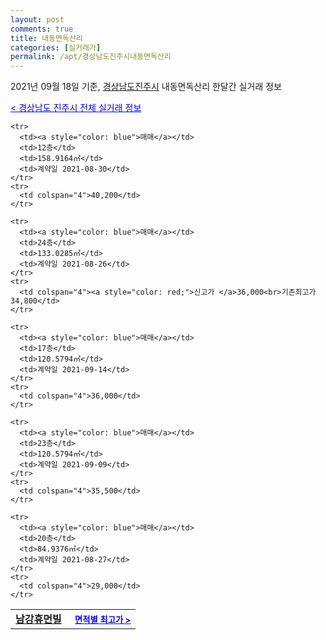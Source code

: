 ```yaml
---
layout: post
comments: true
title: 내동면독산리
categories: [실거래가]
permalink: /apt/경상남도진주시내동면독산리
---
```


2021년 09월 18일 기준, <a href="/apt/경상남도진주시">경상남도진주시</a> 내동면독산리 한달간 실거래 정보

<a style="color: blue;" href="/apt/경상남도진주시">< 경상남도 진주시 전체 실거래 정보</a>
<!---- start ---->
<table>
  <tr>
    <td colspan="4" style="font-weight: bold;"><a href="/apt/경상남도진주시내동면독산리남강휴먼빌">남강휴먼빌</a> &nbsp;&nbsp;&nbsp; <a style="color: blue; font-size: smaller;" href="/apt/경상남도진주시내동면독산리남강휴먼빌">면적별 최고가 ></a></td>
  </tr>
    
    <tr>
      <td><a style="color: blue">매매</a></td>
      <td>12층</td>
      <td>158.9164㎡</td>
      <td>계약일 2021-08-30</td>
    </tr>
    <tr>
      <td colspan="4">40,200</td>
    </tr>
      
    <tr>
      <td><a style="color: blue">매매</a></td>
      <td>24층</td>
      <td>133.0285㎡</td>
      <td>계약일 2021-08-26</td>
    </tr>
    <tr>
      <td colspan="4"><a style="color: red;">신고가 </a>36,000<br>기존최고가 34,800</td>
    </tr>
      
    <tr>
      <td><a style="color: blue">매매</a></td>
      <td>17층</td>
      <td>120.5794㎡</td>
      <td>계약일 2021-09-14</td>
    </tr>
    <tr>
      <td colspan="4">36,000</td>
    </tr>
      
    <tr>
      <td><a style="color: blue">매매</a></td>
      <td>23층</td>
      <td>120.5794㎡</td>
      <td>계약일 2021-09-09</td>
    </tr>
    <tr>
      <td colspan="4">35,500</td>
    </tr>
      
    <tr>
      <td><a style="color: blue">매매</a></td>
      <td>20층</td>
      <td>84.9376㎡</td>
      <td>계약일 2021-08-27</td>
    </tr>
    <tr>
      <td colspan="4">29,000</td>
    </tr>
      
</table>
<!---- end ---->
    